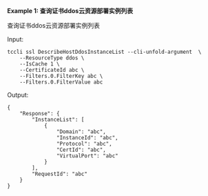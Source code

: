 **Example 1: 查询证书ddos云资源部署实例列表**

查询证书ddos云资源部署实例列表

Input: 

```
tccli ssl DescribeHostDdosInstanceList --cli-unfold-argument  \
    --ResourceType ddos \
    --IsCache 1 \
    --CertificateId abc \
    --Filters.0.FilterKey abc \
    --Filters.0.FilterValue abc
```

Output: 
```
{
    "Response": {
        "InstanceList": [
            {
                "Domain": "abc",
                "InstanceId": "abc",
                "Protocol": "abc",
                "CertId": "abc",
                "VirtualPort": "abc"
            }
        ],
        "RequestId": "abc"
    }
}
```

